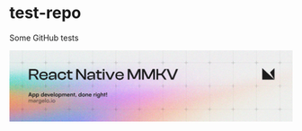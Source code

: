 # test-repo
Some GitHub tests

<picture>
  <source media="(prefers-color-scheme: dark)" srcset="./banner-dark.png">
  <img alt="banner"
    src="./banner-light.png">
</picture>


